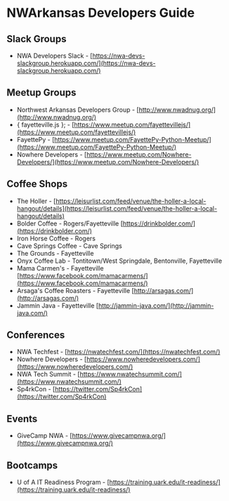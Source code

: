 # NWArkansas Developers Guide

## Slack Groups 
- NWA Developers Slack - [https://nwa-devs-slackgroup.herokuapp.com/](https://nwa-devs-slackgroup.herokuapp.com/)

## Meetup Groups
- Northwest Arkansas Developers Group - [http://www.nwadnug.org/](http://www.nwadnug.org/)
- { fayetteville.js }; - [https://www.meetup.com/fayettevillejs/](https://www.meetup.com/fayettevillejs/)
- FayettePy - [https://www.meetup.com/FayettePy-Python-Meetup/](https://www.meetup.com/FayettePy-Python-Meetup/)
- Nowhere Developers - [https://www.meetup.com/Nowhere-Developers/](https://www.meetup.com/Nowhere-Developers/)

## Coffee Shops
- The Holler - [https://leisurlist.com/feed/venue/the-holler-a-local-hangout/details](https://leisurlist.com/feed/venue/the-holler-a-local-hangout/details)
- Bolder Coffee - Rogers/Fayetteville [https://drinkbolder.com/](https://drinkbolder.com/)
- Iron Horse Coffee - Rogers
- Cave Springs Coffee - Cave Springs
- The Grounds - Fayetteville
- Onyx Coffee Lab - Tontitown/West Springdale, Bentonville, Fayetteville
- Mama Carmen's - Fayetteville [https://www.facebook.com/mamacarmens/](https://www.facebook.com/mamacarmens/)
- Arsaga's Coffee Roasters - Fayetteville [http://arsagas.com/](http://arsagas.com/)
- Jammin Java - Fayetteville [http://jammin-java.com/](http://jammin-java.com/)

## Conferences
- NWA Techfest - [https://nwatechfest.com/](https://nwatechfest.com/)
- Nowhere Developers - [https://www.nowheredevelopers.com/](https://www.nowheredevelopers.com/)
- NWA Tech Summit - [https://www.nwatechsummit.com/](https://www.nwatechsummit.com/)
- Sp4rkCon - [https://twitter.com/Sp4rkCon](https://twitter.com/Sp4rkCon)

## Events
- GiveCamp NWA - [https://www.givecampnwa.org/](https://www.givecampnwa.org/)

## Bootcamps
- U of A IT Readiness Program - [https://training.uark.edu/it-readiness/](https://training.uark.edu/it-readiness/)

